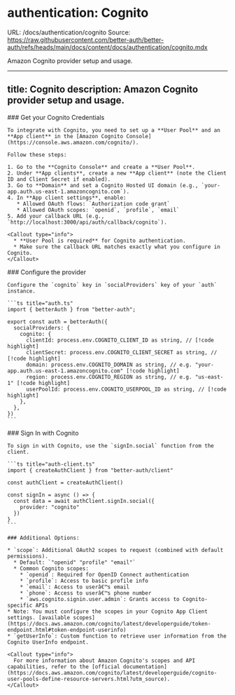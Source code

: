 # authentication: Cognito
URL: /docs/authentication/cognito
Source: https://raw.githubusercontent.com/better-auth/better-auth/refs/heads/main/docs/content/docs/authentication/cognito.mdx

Amazon Cognito provider setup and usage.

***

title: Cognito
description: Amazon Cognito provider setup and usage.
-----------------------------------------------------

<Steps>
  <Step>
    ### Get your Cognito Credentials

    To integrate with Cognito, you need to set up a **User Pool** and an **App client** in the [Amazon Cognito Console](https://console.aws.amazon.com/cognito/).

    Follow these steps:

    1. Go to the **Cognito Console** and create a **User Pool**.
    2. Under **App clients**, create a new **App client** (note the Client ID and Client Secret if enabled).
    3. Go to **Domain** and set a Cognito Hosted UI domain (e.g., `your-app.auth.us-east-1.amazoncognito.com`).
    4. In **App client settings**, enable:
       * Allowed OAuth flows: `Authorization code grant`
       * Allowed OAuth scopes: `openid`, `profile`, `email`
    5. Add your callback URL (e.g., `http://localhost:3000/api/auth/callback/cognito`).

    <Callout type="info">
      * **User Pool is required** for Cognito authentication.
      * Make sure the callback URL matches exactly what you configure in Cognito.
    </Callout>
  </Step>

  <Step>
    ### Configure the provider

    Configure the `cognito` key in `socialProviders` key of your `auth` instance.

    ```ts title="auth.ts"
    import { betterAuth } from "better-auth";

    export const auth = betterAuth({
      socialProviders: {
        cognito: {
          clientId: process.env.COGNITO_CLIENT_ID as string, // [!code highlight]
          clientSecret: process.env.COGNITO_CLIENT_SECRET as string, // [!code highlight]
          domain: process.env.COGNITO_DOMAIN as string, // e.g. "your-app.auth.us-east-1.amazoncognito.com" [!code highlight]
          region: process.env.COGNITO_REGION as string, // e.g. "us-east-1" [!code highlight]
          userPoolId: process.env.COGNITO_USERPOOL_ID as string, // [!code highlight]
        },
      },
    })
    ```
  </Step>

  <Step>
    ### Sign In with Cognito

    To sign in with Cognito, use the `signIn.social` function from the client.

    ```ts title="auth-client.ts"
    import { createAuthClient } from "better-auth/client"

    const authClient = createAuthClient()

    const signIn = async () => {
      const data = await authClient.signIn.social({
        provider: "cognito"
      })
    }
    ```

    ### Additional Options:

    * `scope`: Additional OAuth2 scopes to request (combined with default permissions).
      * Default: `"openid" "profile" "email"`
      * Common Cognito scopes:
        * `openid`: Required for OpenID Connect authentication
        * `profile`: Access to basic profile info
        * `email`: Access to userâ€™s email
        * `phone`: Access to userâ€™s phone number
        * `aws.cognito.signin.user.admin`: Grants access to Cognito-specific APIs
    * Note: You must configure the scopes in your Cognito App Client settings. [available scopes](https://docs.aws.amazon.com/cognito/latest/developerguide/token-endpoint.html#token-endpoint-userinfo)
    * `getUserInfo`: Custom function to retrieve user information from the Cognito UserInfo endpoint.

    <Callout type="info">
      For more information about Amazon Cognito's scopes and API capabilities, refer to the [official documentation](https://docs.aws.amazon.com/cognito/latest/developerguide/cognito-user-pools-define-resource-servers.html?utm_source).
    </Callout>
  </Step>
</Steps>


